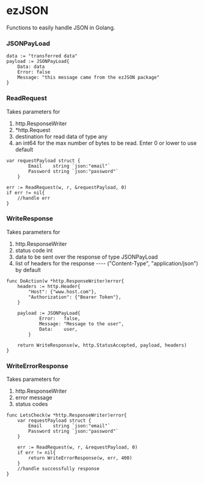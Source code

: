 # ezJSON

Functions to easily handle JSON in Golang.

### JSONPayLoad

```Golang
data := "transferred data"
payload := JSONPayLoad{
    Data: data
    Error: false
    Message: "this message came from the ezJSON package"
}
```

### ReadRequest
Takes parameters for 
1. http.ResponseWriter
2. *http.Request
3. destination for read data of type any
4. an int64 for the max number of bytes to be read. Enter 0 or lower to use default

```Golang
var requestPayload struct {
		Email    string `json:"email"`
		Password string `json:"password"`
	}

err := ReadRequest(w, r, &requestPayload, 0)
if err != nil{
    //handle err
}
```
### WriteResponse
Takes parameters for 
1. http.ResponseWriter
2. status code int
3. data to be sent over the response of type JSONPayLoad
4. list of headers for the response  ---- ("Content-Type", "application/json") by default

```Golang
func DoAction(w *http.ResponseWriter)error{
    headers := http.Header{
        "Host": {"www.host.com"},
        "Authorization": {"Bearer Token"},
    }
    
    payload := JSONPayLoad{
            Error:   false,
            Message: "Message to the user",
            Data:    user,
        }
    
    return WriteResponse(w, http.StatusAccepted, payload, headers)
}
```

### WriteErrorResponse
Takes parameters for 
1. http.ResponseWriter
2. error message
3. status codes

```Golang
func LetsCheck(w *http.ResponseWriter)error{
    var requestPayload struct {
		Email    string `json:"email"`
		Password string `json:"password"`
	}

    err := ReadRequest(w, r, &requestPayload, 0)
    if err != nil{
        return WriteErrorResponse(w, err, 400)
    } 
    //handle successfully response
}
```